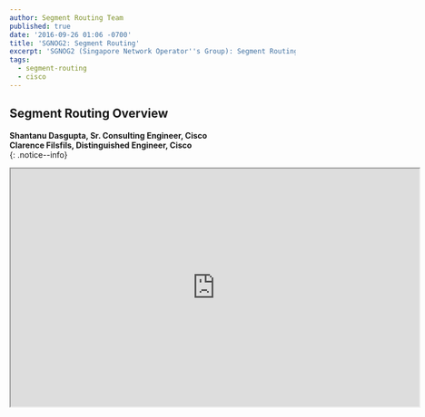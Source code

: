 ```yaml
---
author: Segment Routing Team
published: true
date: '2016-09-26 01:06 -0700'
title: 'SGNOG2: Segment Routing'
excerpt: 'SGNOG2 (Singapore Network Operator''s Group): Segment Routing Overview'
tags:
  - segment-routing
  - cisco
---
```


## Segment Routing Overview  

**Shantanu Dasgupta, Sr. Consulting Engineer, Cisco**  
**Clarence Filsfils, Distinguished Engineer, Cisco**  
{: .notice--info}  


<iframe src="https://docs.google.com/file/d/0B8Ws5Hhj8UoOVnlRYWNKYk02dFE/preview" width="720" height="420"></iframe>
